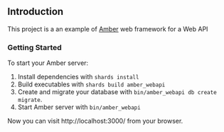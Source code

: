 ## Introduction

This project is a an example of [Amber](https://amberframework.org/) web framework for a Web API

### Getting Started

To start your Amber server:

1. Install dependencies with `shards install`
2. Build executables with `shards build amber_webapi`
3. Create and migrate your database with `bin/amber_webapi db create migrate`.
4. Start Amber server with `bin/amber_webapi`

Now you can visit http://localhost:3000/ from your browser.
